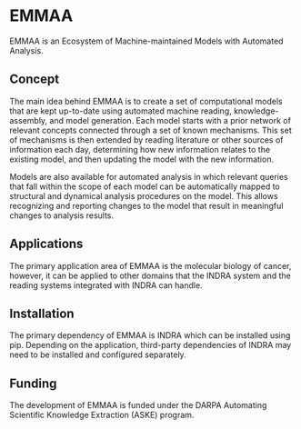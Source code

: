 # EMMAA
EMMAA is an Ecosystem of Machine-maintained Models with Automated Analysis.

## Concept
The main idea behind EMMAA is to create a set of computational models that
are kept up-to-date using automated machine reading, knowledge-assembly, and
model generation. Each model starts with a prior network of relevant concepts
connected through a set of known mechanisms. This set of mechanisms is then
extended by reading literature or other sources of information each day,
determining how new information relates to the existing model, and then
updating the model with the new information.

Models are also available for automated analysis in which relevant queries
that fall within the scope of each model can be automatically mapped
to structural and dynamical analysis procedures on the model. This allows
recognizing and reporting changes to the model that result in meaningful
changes to analysis results.

## Applications
The primary application area of EMMAA is the molecular biology of cancer,
however, it can be applied to other domains that the INDRA system and the
reading systems integrated with INDRA can handle.

## Installation
The primary dependency of EMMAA is INDRA which can be installed using pip.
Depending on the application, third-party dependencies of INDRA may need
to be installed and configured separately.

## Funding
The development of EMMAA is funded under the DARPA Automating Scientific
Knowledge Extraction (ASKE) program.
